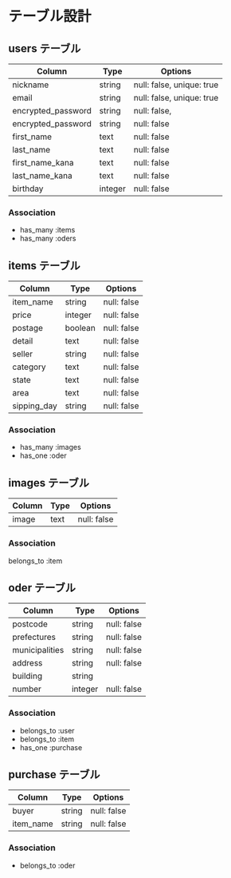 # テーブル設計

## users テーブル
| Column             | Type    | Options                   |
| ------------------ | ------- | ------------------------- |
| nickname           | string  | null: false, unique: true |
| email              | string  | null: false, unique: true |
| encrypted_password | string  | null: false,              |
| encrypted_password | string  | null: false               |
| first_name         | text    | null: false               |
| last_name          | text    | null: false               |
| first_name_kana    | text    | null: false               |
| last_name_kana     | text    | null: false               |
| birthday           | integer | null: false               |

### Association
- has_many :items
- has_many :oders

## items テーブル
| Column      | Type      | Options       |
| ----------- | --------- | --------------|
| item_name   | string    | null: false   |
| price       | integer   | null: false   |
| postage     | boolean   | null: false   |
| detail      | text      | null: false   |
| seller      | string    | null: false   |
| category    | text      | null: false   |
| state       | text      | null: false   |
| area        | text      | null: false   |
| sipping_day | string    | null: false   |

### Association
- has_many :images
- has_one :oder


## images テーブル
| Column  | Type      | Options        |
| ------- | --------- | ---------------|
| image   | text      | null: false    |

### Association
belongs_to :item


## oder テーブル
| Column         | Type       | Options     |
| -------------- | ---------- | ----------- |
| postcode       | string     | null: false |
| prefectures    | string     | null: false |
| municipalities | string     | null: false |
| address        | string     | null: false |
| building       | string     |             |
| number         | integer    | null: false |

### Association
- belongs_to :user
- belongs_to :item
- has_one :purchase


## purchase テーブル
| Column         | Type    | Options     |
| -------------- | ------- | ----------- |
| buyer          | string  | null: false |
| item_name      | string  | null: false |

### Association
- belongs_to :oder